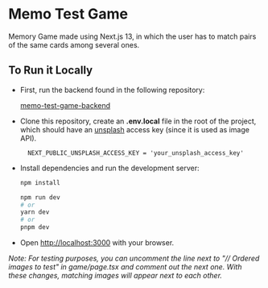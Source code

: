 # Memo Test Game

Memory Game made using Next.js 13, in which the user has to match pairs of the same cards among several ones.

## To Run it Locally

- First, run the backend found in the following repository:

  [memo-test-game-backend](https://github.com/0xB370/memo-test-game-backend)

- Clone this repository, create an **.env.local** file in the root of the project, which should have an [unsplash](https://unsplash.com/) access key (since it is used as image API).

        NEXT_PUBLIC_UNSPLASH_ACCESS_KEY = 'your_unsplash_access_key'

- Install dependencies and run the development server:

  ```bash
  npm install
  
  npm run dev
  # or
  yarn dev
  # or
  pnpm dev
  ```

- Open [http://localhost:3000](http://localhost:3000) with your browser.

_Note: For testing purposes, you can uncomment the line next to "// Ordered images to test" in game/page.tsx and comment out the next one. With these changes, matching images will appear next to each other._
